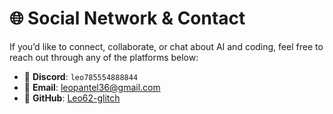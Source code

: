 # 🌐 Social Network & Contact

If you’d like to connect, collaborate, or chat about AI and coding, feel free to reach out through any of the platforms below:

- 💬 **Discord**: `leo785554888844`
- 📧 **Email**: [leopantel36@gmail.com](mailto:leopantel36@gmail.com)
- 🐙 **GitHub**: [Leo62-glitch](https://github.com/Leo62-glitch)

